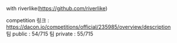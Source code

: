 with riverlike(https://github.com/riverlike)

competition 링크 : https://dacon.io/competitions/official/235985/overview/description  
팀 public : 54/715
팀 private : 55/715
